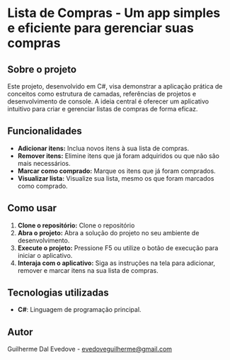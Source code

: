 # Lista de Compras - Um app simples e eficiente para gerenciar suas compras

## Sobre o projeto

Este projeto, desenvolvido em C#, visa demonstrar a aplicação prática de conceitos como estrutura de camadas, referências de projetos e desenvolvimento de console. A ideia central é oferecer um aplicativo intuitivo para criar e gerenciar listas de compras de forma eficaz.

## Funcionalidades

* **Adicionar itens:** Inclua novos itens à sua lista de compras.
* **Remover itens:** Elimine itens que já foram adquiridos ou que não são mais necessários.
* **Marcar como comprado:** Marque os itens que já foram comprados.
* **Visualizar lista:** Visualize sua lista, mesmo os que foram marcados como comprado.

## Como usar

1. **Clone o repositório:** Clone o repositório
2. **Abra o projeto:** Abra a solução do projeto no seu ambiente de desenvolvimento.
3. **Execute o projeto:** Pressione F5 ou utilize o botão de execução para iniciar o aplicativo.
4. **Interaja com o aplicativo:** Siga as instruções na tela para adicionar, remover e marcar itens na sua lista de compras.

## Tecnologias utilizadas

 - **C#**: Linguagem de programação principal.

## Autor
Guilherme Dal Evedove - evedoveguilherme@gmail.com
